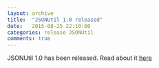 ```yaml
---
layout: archive
title:  "JSONUtil 1.0 released"
date:   2015-08-25 22:10:00
categories: release JSONUtil
comments: true
---
```

JSONUtil 1.0 has been released.  Read about it [here](/JSONUtil/)
